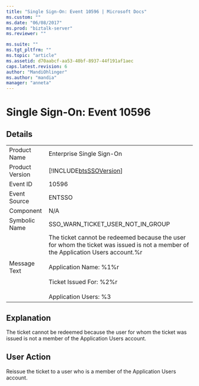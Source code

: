 ```yaml
---
title: "Single Sign-On: Event 10596 | Microsoft Docs"
ms.custom: ""
ms.date: "06/08/2017"
ms.prod: "biztalk-server"
ms.reviewer: ""

ms.suite: ""
ms.tgt_pltfrm: ""
ms.topic: "article"
ms.assetid: d70aabcf-aa53-40bf-8937-44f191af1aec
caps.latest.revision: 6
author: "MandiOhlinger"
ms.author: "mandia"
manager: "anneta"
---
```

# Single Sign-On: Event 10596
## Details  
  
|||  
|-|-|  
|Product Name|Enterprise Single Sign-On|  
|Product Version|[!INCLUDE[btsSSOVersion](../includes/btsssoversion-md.md)]|  
|Event ID|10596|  
|Event Source|ENTSSO|  
|Component|N/A|  
|Symbolic Name|SSO_WARN_TICKET_USER_NOT_IN_GROUP|  
|Message Text|The ticket cannot be redeemed because the user for whom the ticket was issued is not a member of the Application Users account.%r<br /><br /> Application Name: %1%r<br /><br /> Ticket Issued For: %2%r<br /><br /> Application Users: %3|  
  
## Explanation  
 The ticket cannot be redeemed because the user for whom the ticket was issued is not a member of the Application Users account.  
  
## User Action  
 Reissue the ticket to a user who is a member of the Application Users account.